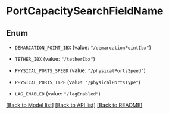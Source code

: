# PortCapacitySearchFieldName

## Enum


* `DEMARCATION_POINT_IBX` (value: `"/demarcationPointIbx"`)

* `TETHER_IBX` (value: `"/tetherIbx"`)

* `PHYSICAL_PORTS_SPEED` (value: `"/physicalPortsSpeed"`)

* `PHYSICAL_PORTS_TYPE` (value: `"/physicalPortsType"`)

* `LAG_ENABLED` (value: `"/lagEnabled"`)


[[Back to Model list]](../README.md#documentation-for-models) [[Back to API list]](../README.md#documentation-for-api-endpoints) [[Back to README]](../README.md)


